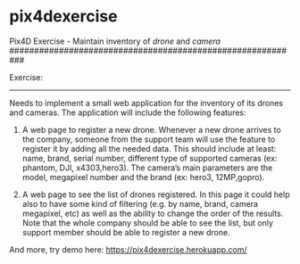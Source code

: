 # pix4dexercise

Pix4D Exercise - Maintain inventory of *drone* and *camera*
###########################################################

Exercise:
********

Needs to implement a small web application for the inventory of its drones and cameras. The application will include the following features:

1. A web page to register a new drone. Whenever a new drone arrives to the company, someone from the support team will use the feature to register it by adding all the needed data. This should include at least: name, brand, serial number, different type of supported cameras (ex: phantom, DJI, x4303,hero3). The camera’s main parameters are the model, megapixel number and the brand (ex: hero3, 12MP,gopro).

2. A web page to see the list of drones registered. In this page it could help also to have some kind of filtering (e.g. by name, brand, camera megapixel, etc) as well as the ability to change the order of the results.
Note that the whole company should be able to see the list, but only support member should be able to register a new drone.

And more, try demo here: https://pix4dexercise.herokuapp.com/
